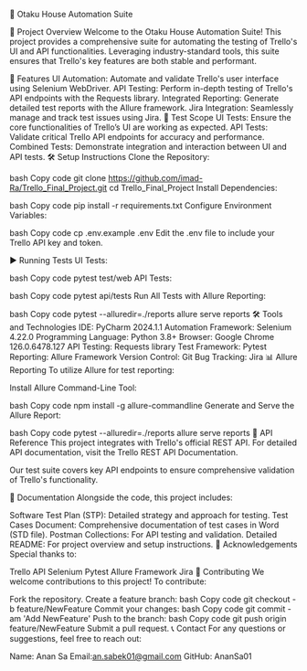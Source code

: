 📑 Otaku House Automation Suite

📌 Project Overview
Welcome to the Otaku House Automation Suite! This project provides a comprehensive suite for automating the testing of Trello's UI and API functionalities. Leveraging industry-standard tools, this suite ensures that Trello's key features are both stable and performant.

🔑 Features
UI Automation: Automate and validate Trello's user interface using Selenium WebDriver.
API Testing: Perform in-depth testing of Trello's API endpoints with the Requests library.
Integrated Reporting: Generate detailed test reports with the Allure framework.
Jira Integration: Seamlessly manage and track test issues using Jira.
🎯 Test Scope
UI Tests: Ensure the core functionalities of Trello’s UI are working as expected.
API Tests: Validate critical Trello API endpoints for accuracy and performance.
Combined Tests: Demonstrate integration and interaction between UI and API tests.
🛠 Setup Instructions
Clone the Repository:

bash
Copy code
git clone https://github.com/imad-Ra/Trello_Final_Project.git
cd Trello_Final_Project
Install Dependencies:

bash
Copy code
pip install -r requirements.txt
Configure Environment Variables:

bash
Copy code
cp .env.example .env
Edit the .env file to include your Trello API key and token.

▶ Running Tests
UI Tests:

bash
Copy code
pytest test/web
API Tests:

bash
Copy code
pytest api/tests
Run All Tests with Allure Reporting:

bash
Copy code
pytest --alluredir=./reports
allure serve reports
🛠 Tools and Technologies
IDE: PyCharm 2024.1.1
Automation Framework: Selenium 4.22.0
Programming Language: Python 3.8+
Browser: Google Chrome 126.0.6478.127
API Testing: Requests library
Test Framework: Pytest
Reporting: Allure Framework
Version Control: Git
Bug Tracking: Jira
📊 Allure Reporting
To utilize Allure for test reporting:

Install Allure Command-Line Tool:

bash
Copy code
npm install -g allure-commandline
Generate and Serve the Allure Report:

bash
Copy code
pytest --alluredir=./reports
allure serve reports
🔗 API Reference
This project integrates with Trello's official REST API. For detailed API documentation, visit the Trello REST API Documentation.

Our test suite covers key API endpoints to ensure comprehensive validation of Trello's functionality.

📘 Documentation
Alongside the code, this project includes:

Software Test Plan (STP): Detailed strategy and approach for testing.
Test Cases Document: Comprehensive documentation of test cases in Word (STD file).
Postman Collections: For API testing and validation.
Detailed README: For project overview and setup instructions.
🙏 Acknowledgements
Special thanks to:

Trello API
Selenium
Pytest
Allure Framework
Jira
🤝 Contributing
We welcome contributions to this project! To contribute:

Fork the repository.
Create a feature branch:
bash
Copy code
git checkout -b feature/NewFeature
Commit your changes:
bash
Copy code
git commit -am 'Add NewFeature'
Push to the branch:
bash
Copy code
git push origin feature/NewFeature
Submit a pull request.
📞 Contact
For any questions or suggestions, feel free to reach out:

Name: Anan Sa
Email:an.sabek01@gmail.com
GitHub: AnanSa01
